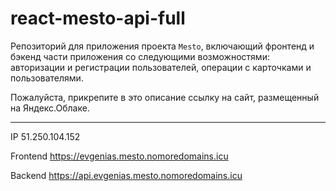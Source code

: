 # react-mesto-api-full
Репозиторий для приложения проекта `Mesto`, включающий фронтенд и бэкенд части приложения со следующими возможностями: авторизации и регистрации пользователей, операции с карточками и пользователями. 
  
Пожалуйста, прикрепите в это описание ссылку на сайт, размещенный на Яндекс.Облаке.

__________________________

IP 51.250.104.152

Frontend https://evgenias.mesto.nomoredomains.icu

Backend https://api.evgenias.mesto.nomoredomains.icu